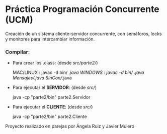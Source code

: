 # Práctica Programación Concurrente (UCM)

Creación de un sistema cliente-servidor concurrente, con semáforos, locks y monitores para intercambiar información.


### Compilar:

- Para crear los .class: (desde _src/parte2/_)

    MAC/LINUX : javac -d bin/ *.java
    WINDOWS : javac -d bin/ *.java Mensajes/*.java SinCon/*.java

- Para ejecutar el __SERVIDOR__: (desde _src/_)

    java -cp "parte2/bin" parte2.Servidor

- Para ejecutar el __CLIENTE__: (desde _src/_)
    
    java -cp "parte2/bin" parte2.Cliente

Proyecto realizado en parejas por Ángela Ruiz y Javier Mulero
